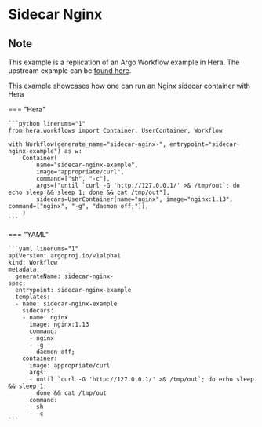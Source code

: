 # Sidecar Nginx

## Note

This example is a replication of an Argo Workflow example in Hera.
The upstream example can be [found here](https://github.com/argoproj/argo-workflows/blob/main/examples/sidecar-nginx.yaml).

This example showcases how one can run an Nginx sidecar container with Hera


=== "Hera"

    ```python linenums="1"
    from hera.workflows import Container, UserContainer, Workflow

    with Workflow(generate_name="sidecar-nginx-", entrypoint="sidecar-nginx-example") as w:
        Container(
            name="sidecar-nginx-example",
            image="appropriate/curl",
            command=["sh", "-c"],
            args=["until `curl -G 'http://127.0.0.1/' >& /tmp/out`; do echo sleep && sleep 1; done && cat /tmp/out"],
            sidecars=UserContainer(name="nginx", image="nginx:1.13", command=["nginx", "-g", "daemon off;"]),
        )
    ```

=== "YAML"

    ```yaml linenums="1"
    apiVersion: argoproj.io/v1alpha1
    kind: Workflow
    metadata:
      generateName: sidecar-nginx-
    spec:
      entrypoint: sidecar-nginx-example
      templates:
      - name: sidecar-nginx-example
        sidecars:
        - name: nginx
          image: nginx:1.13
          command:
          - nginx
          - -g
          - daemon off;
        container:
          image: appropriate/curl
          args:
          - until `curl -G 'http://127.0.0.1/' >& /tmp/out`; do echo sleep && sleep 1;
            done && cat /tmp/out
          command:
          - sh
          - -c
    ```

